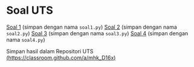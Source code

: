 # Soal UTS

[Soal 1](latihan/syntax-error-5.md) (simpan dengan nama `soal1.py`)
[Soal 2](latihan/syntax-error-6.md) (simpan dengan nama `soal2.py`)
[Soal 3](latihan/soal-03.md) (simpan dengan nama `soal3.py`)
[Soal 4](latihan/soal-04.md) (simpan dengan nama `soal4.py`)

Simpan hasil dalam Repositori UTS [(https://classroom.github.com/a/mhk_D16x)](https://classroom.github.com/a/mhk_D16x)